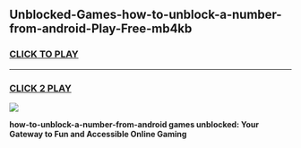 
## Unblocked-Games-how-to-unblock-a-number-from-android-Play-Free-mb4kb
<h3>
<a href="https://premium76.site?title=how-to-unblock-a-number-from-android&ref=20M">CLICK TO PLAY</a></h3>
<hr>

<h3>
<a href="https://premium76.site?title=how-to-unblock-a-number-from-android&ref=20M">CLICK 2 PLAY</a>
  
</h3>

<a href="https://premium76.site?title=how-to-unblock-a-number-from-android&ref=19M"><img src="https://clearcache.store/games.png"></a>


**how-to-unblock-a-number-from-android games unblocked: Your Gateway to Fun and Accessible Online Gaming**
